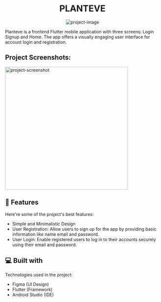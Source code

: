 <h1 align="center" id="title">PLANTEVE</h1>

<p align="center"><img src="https://imgtr.ee/images/2023/07/26/89228f60f176347ababae7a2b1d82ae2.jpeg" alt="project-image"></p>

<p id="description">Planteve is a frontend Flutter mobile application with three screens: Login Signup and Home. The app offers a visually engaging user interface for account login and registration.</p>

<h2>Project Screenshots:</h2>

<img src="https://imgtr.ee/images/2023/07/26/0c7a68a2005955e206bff7d21b8954bb.png" alt="project-screenshot" width="400" height="400/">

  
  
<h2>🧐 Features</h2>

Here're some of the project's best features:

*   Simple and Minimalistic Design
*   User Registration: Allow users to sign up for the app by providing basic information like name email and password.
*   User Login: Enable registered users to log in to their accounts securely using their email and password.

  
  
<h2>💻 Built with</h2>

Technologies used in the project:

*   Figma (UI Design)
*   Flutter (Framework)
*   Android Studio (IDE)
